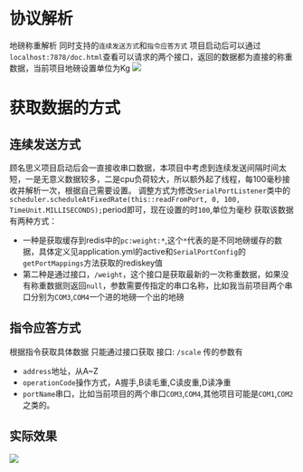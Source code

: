 # 协议解析
地磅称重解析
同时支持的`连续发送方式`和`指令应答方式`
项目启动后可以通过`localhost:7878/doc.html`查看可以请求的两个接口，返回的数据都为直接的称重数据，当前项目地磅设置单位为Kg
![](https://img.fffuk.com/2024/07/bf1df4fb8a788f03220bfeb45ed39544.png)


# 获取数据的方式
## 连续发送方式
顾名思义项目启动后会一直接收串口数据，本项目中考虑到连续发送间隔时间太短，一是无意义数据较多，二是cpu负荷较大，所以额外起了线程，每100毫秒接收并解析一次，根据自己需要设置。
调整方式为修改`SerialPortListener`类中的`scheduler.scheduleAtFixedRate(this::readFromPort, 0, 100, TimeUnit.MILLISECONDS);`period即可，现在设置的时`100`,单位为毫秒
获取该数据有两种方式：
- 一种是获取缓存到redis中的`pc:weight:*`,这个`*`代表的是不同地磅缓存的数据，具体定义见application.yml的active和`SerialPortConfig`的`getPortMappings`方法获取的rediskey值
- 第二种是通过接口，`/weight`，这个接口是获取最新的一次称重数据，如果没有称重数据则返回`null`，参数需要传指定的串口名称，比如我当前项目两个串口分别为`COM3`,`COM4`一个进的地磅一个出的地磅

## 指令应答方式
根据指令获取具体数据
只能通过接口获取
接口: `/scale`
传的参数有
- `address`地址，从A~Z
- `operationCode`操作方式，A握手,B读毛重,C读皮重,D读净重
- `portName`串口，比如当前项目的两个串口`COM3`,`COM4`,其他项目可能是`COM1`,`COM2`之类的。

## 实际效果
![](https://img.fffuk.com/2024/07/4330f270f20a8427864073a6886a82a2.png)

